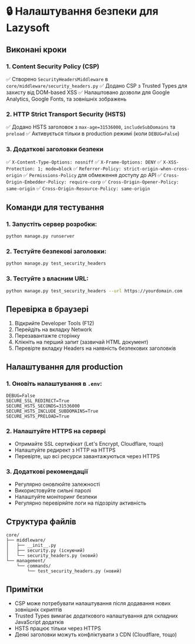 # 🔒 Налаштування безпеки для Lazysoft

## Виконані кроки

### 1. Content Security Policy (CSP)
✅ Створено `SecurityHeadersMiddleware` в `core/middleware/security_headers.py`
✅ Додано CSP з Trusted Types для захисту від DOM-based XSS
✅ Налаштовано дозволи для Google Analytics, Google Fonts, та зовнішніх зображень

### 2. HTTP Strict Transport Security (HSTS)
✅ Додано HSTS заголовок з `max-age=31536000`, `includeSubDomains` та `preload`
✅ Активується тільки в production режимі (коли `DEBUG=False`)

### 3. Додаткові заголовки безпеки
✅ `X-Content-Type-Options: nosniff`
✅ `X-Frame-Options: DENY`
✅ `X-XSS-Protection: 1; mode=block`
✅ `Referrer-Policy: strict-origin-when-cross-origin`
✅ `Permissions-Policy` для обмеження доступу до API
✅ `Cross-Origin-Embedder-Policy: require-corp`
✅ `Cross-Origin-Opener-Policy: same-origin`
✅ `Cross-Origin-Resource-Policy: same-origin`

## Команди для тестування

### 1. Запустіть сервер розробки:
```bash
python manage.py runserver
```

### 2. Тестуйте безпекові заголовки:
```bash
python manage.py test_security_headers
```

### 3. Тестуйте з власним URL:
```bash
python manage.py test_security_headers --url https://yourdomain.com
```

## Перевірка в браузері

1. Відкрийте Developer Tools (F12)
2. Перейдіть на вкладку Network
3. Перезавантажте сторінку
4. Клікніть на перший запит (зазвичай HTML документ)
5. Перевірте вкладку Headers на наявність безпекових заголовків

## Налаштування для production

### 1. Оновіть налаштування в `.env`:
```env
DEBUG=False
SECURE_SSL_REDIRECT=True
SECURE_HSTS_SECONDS=31536000
SECURE_HSTS_INCLUDE_SUBDOMAINS=True
SECURE_HSTS_PRELOAD=True
```

### 2. Налаштуйте HTTPS на сервері
- Отримайте SSL сертифікат (Let's Encrypt, Cloudflare, тощо)
- Налаштуйте редирект з HTTP на HTTPS
- Перевірте, що всі ресурси завантажуються через HTTPS

### 3. Додаткові рекомендації
- Регулярно оновлюйте залежності
- Використовуйте сильні паролі
- Налаштуйте моніторинг безпеки
- Регулярно перевіряйте логи на підозрілу активність

## Структура файлів

```
core/
├── middleware/
│   ├── __init__.py
│   ├── security.py (існуючий)
│   └── security_headers.py (новий)
└── management/
    └── commands/
        └── test_security_headers.py (новий)
```

## Примітки

- CSP може потребувати налаштування після додавання нових зовнішніх скриптів
- Trusted Types вимагає додаткового налаштування для складних JavaScript додатків
- HSTS працює тільки через HTTPS
- Деякі заголовки можуть конфліктувати з CDN (Cloudflare, тощо)
